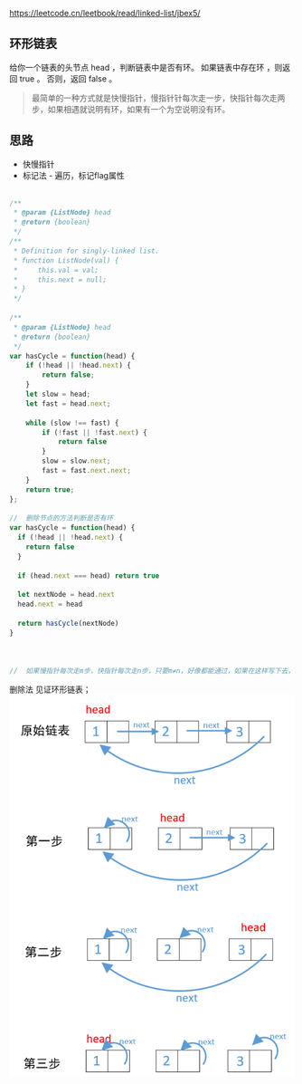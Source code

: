 
https://leetcode.cn/leetbook/read/linked-list/jbex5/

## 环形链表

给你一个链表的头节点 head ，判断链表中是否有环。
如果链表中存在环 ，则返回 true 。 否则，返回 false 。

> 最简单的一种方式就是快慢指针，慢指针针每次走一步，快指针每次走两步，如果相遇就说明有环，如果有一个为空说明没有环。


## 思路
- 快慢指针
- 标记法 - 遍历，标记flag属性

```js

/**
 * @param {ListNode} head
 * @return {boolean}
 */
/**
 * Definition for singly-linked list.
 * function ListNode(val) {
 *     this.val = val;
 *     this.next = null;
 * }
 */

/**
 * @param {ListNode} head
 * @return {boolean}
 */
var hasCycle = function(head) {
    if (!head || !head.next) {
        return false;
    }
    let slow = head;
    let fast = head.next;

    while (slow !== fast) {
        if (!fast || !fast.next) {
            return false
        }
        slow = slow.next;
        fast = fast.next.next;
    }
    return true;
};

//  删除节点的方法判断是否有环
var hasCycle = function(head) {
  if (!head || !head.next) {
    return false
  }

  if (head.next === head) return true

  let nextNode = head.next
  head.next = head

  return hasCycle(nextNode)
}



//  如果慢指针每次走m步，快指针每次走n步，只要m≠n，好像都能通过，如果在这样写下去，那么答案就无穷多了
```
删除法 见证环形链表；
![Alt text](../../images/删除法见证环形链表.png)
